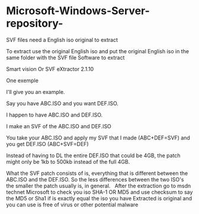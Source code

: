 # Microsoft-Windows-Server-repository-
SVF files need a English iso original to extract 


To extract use the original English iso and put the original English iso in the same folder
with the SVF file 
Software to extract 

Smart vision 
Or
SVF eXtractor 2.1.10


One exemple

I'll give you an example.

Say you have ABC.ISO and you want DEF.ISO.

I happen to have ABC.ISO and DEF.ISO.

I make an SVF of the ABC.ISO and DEF.ISO

You take your ABC.ISO and apply my SVF that I made (ABC+DEF=SVF) and you get DEF.ISO (ABC+SVF=DEF)

Instead of having to DL the entire DEF.ISO that could be 4GB, the patch might only be 1kb to 500kb instead of the full 4GB.

What the SVF patch consists of is, everything that is different between the ABC.ISO and the DEF.ISO. So the less differences between the two ISO's the smaller the patch usually is, in general.
 
After the extraction go to msdn technet Microsoft to check you iso SHA-1 OR MD5 and use checksum to say the MD5 or Sha1 if is exactly equal the iso you have 
Extracted is original and you can use is free of virus or other potential malware 
